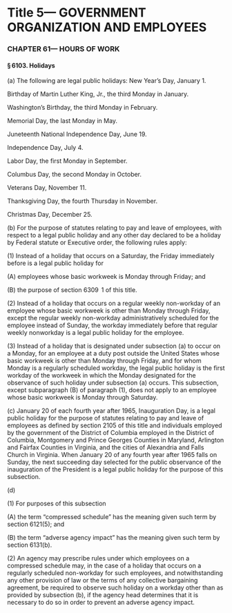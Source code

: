 
# Title 5— GOVERNMENT ORGANIZATION AND EMPLOYEES
### CHAPTER 61— HOURS OF WORK
#### § 6103. Holidays

(a) The following are legal public holidays: New Year’s Day, January 1.

Birthday of Martin Luther King, Jr., the third Monday in January.

Washington’s Birthday, the third Monday in February.

Memorial Day, the last Monday in May.

Juneteenth National Independence Day, June 19.

Independence Day, July 4.

Labor Day, the first Monday in September.

Columbus Day, the second Monday in October.

Veterans Day, November 11.

Thanksgiving Day, the fourth Thursday in November.

Christmas Day, December 25.

(b) For the purpose of statutes relating to pay and leave of employees, with respect to a legal public holiday and any other day declared to be a holiday by Federal statute or Executive order, the following rules apply:

(1) Instead of a holiday that occurs on a Saturday, the Friday immediately before is a legal public holiday for

(A) employees whose basic workweek is Monday through Friday; and

(B) the purpose of section 6309  1 of this title.

(2) Instead of a holiday that occurs on a regular weekly non-workday of an employee whose basic workweek is other than Monday through Friday, except the regular weekly non-workday administratively scheduled for the employee instead of Sunday, the workday immediately before that regular weekly nonworkday is a legal public holiday for the employee.

(3) Instead of a holiday that is designated under subsection (a) to occur on a Monday, for an employee at a duty post outside the United States whose basic workweek is other than Monday through Friday, and for whom Monday is a regularly scheduled workday, the legal public holiday is the first workday of the workweek in which the Monday designated for the observance of such holiday under subsection (a) occurs. This subsection, except subparagraph (B) of paragraph (1), does not apply to an employee whose basic workweek is Monday through Saturday.

(c) January 20 of each fourth year after 1965, Inauguration Day, is a legal public holiday for the purpose of statutes relating to pay and leave of employees as defined by section 2105 of this title and individuals employed by the government of the District of Columbia employed in the District of Columbia, Montgomery and Prince Georges Counties in Maryland, Arlington and Fairfax Counties in Virginia, and the cities of Alexandria and Falls Church in Virginia. When January 20 of any fourth year after 1965 falls on Sunday, the next succeeding day selected for the public observance of the inauguration of the President is a legal public holiday for the purpose of this subsection.

(d)

(1) For purposes of this subsection

(A) the term “compressed schedule” has the meaning given such term by section 6121(5); and

(B) the term “adverse agency impact” has the meaning given such term by section 6131(b).

(2) An agency may prescribe rules under which employees on a compressed schedule may, in the case of a holiday that occurs on a regularly scheduled non-workday for such employees, and notwithstanding any other provision of law or the terms of any collective bargaining agreement, be required to observe such holiday on a workday other than as provided by subsection (b), if the agency head determines that it is necessary to do so in order to prevent an adverse agency impact.
